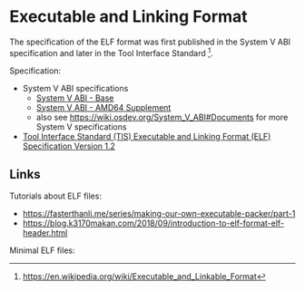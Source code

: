 # Executable and Linking Format

The specification of the ELF format was first published in the System V ABI specification and later in the Tool Interface Standard [^1].

Specification:
* System V ABI specifications
  * [System V ABI - Base](http://www.sco.com/developers/devspecs/gabi41.pdf)
  * [System V ABI - AMD64 Supplement](https://refspecs.linuxbase.org/elf/x86_64-abi-0.99.pdf)
  * also see https://wiki.osdev.org/System_V_ABI#Documents for more System V specifications
* [Tool Interface Standard (TIS) Executable and Linking Format (ELF) Specification Version 1.2](https://refspecs.linuxbase.org/elf/elf.pdf)

## Links
Tutorials about ELF files:
* https://fasterthanli.me/series/making-our-own-executable-packer/part-1
* https://blog.k3170makan.com/2018/09/introduction-to-elf-format-elf-header.html

Minimal ELF files:


[^1]: https://en.wikipedia.org/wiki/Executable_and_Linkable_Format
